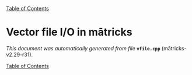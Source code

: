 
[Table of Contents](README.md)


# Vector file I/O in mātricks
_This document was automatically generated from file_ **`vfile.cpp`** (mātricks-v2.29-r31).


[Table of Contents](README.md)
